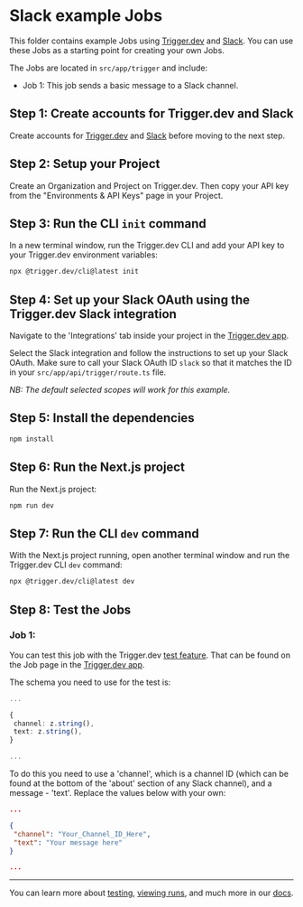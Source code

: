 # Slack example Jobs

This folder contains example Jobs using [Trigger.dev](https://trigger.dev) and [Slack](https://Slack.com). You can use these Jobs as a starting point for creating your own Jobs.

The Jobs are located in `src/app/trigger` and include:

- Job 1: This job sends a basic message to a Slack channel.

## **Step 1:** Create accounts for Trigger.dev and Slack

Create accounts for [Trigger.dev](https://trigger.dev) and [Slack](https://Slack.com) before moving to the next step.

## **Step 2:** Setup your Project

Create an Organization and Project on Trigger.dev. Then copy your API key from the "Environments & API Keys" page in your Project.

## **Step 3:** Run the CLI `init` command

In a new terminal window, run the Trigger.dev CLI and add your API key to your Trigger.dev environment variables:

```bash
npx @trigger.dev/cli@latest init
```

## **Step 4:** Set up your Slack OAuth using the Trigger.dev Slack integration

Navigate to the 'Integrations' tab inside your project in the [Trigger.dev app](https://trigger.dev).

Select the Slack integration and follow the instructions to set up your Slack OAuth. Make sure to call your Slack OAuth ID `slack` so that it matches the ID in your `src/app/api/trigger/route.ts` file.

_NB: The default selected scopes will work for this example._

## **Step 5:** Install the dependencies

```bash
npm install
```

## **Step 6:** Run the Next.js project

Run the Next.js project:

```bash
npm run dev
```

## **Step 7:** Run the CLI `dev` command

With the Next.js project running, open another terminal window and run the Trigger.dev CLI `dev` command:

```bash
npx @trigger.dev/cli@latest dev
```

## **Step 8:** Test the Jobs

### Job 1:

You can test this job with the Trigger.dev [test feature](https://trigger.dev/docs/documentation/guides/testing-jobs). That can be found on the Job page in the [Trigger.dev app](https://trigger.dev).

The schema you need to use for the test is:

```ts
...

{
 channel: z.string(),
 text: z.string(),
}

...
```

To do this you need to use a 'channel', which is a channel ID (which can be found at the bottom of the 'about' section of any Slack channel), and a message - 'text'. Replace the values below with your own:

```json
...

{
 "channel": "Your_Channel_ID_Here",
 "text": "Your message here"
}

...
```

---

You can learn more about [testing](https://trigger.dev/docs/documentation/guides/testing-jobs), [viewing runs](https://trigger.dev/docs/documentation/guides/viewing-runs), and much more in our [docs](https://trigger.dev/docs).
